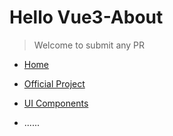 # Hello Vue3-About
> Welcome to submit any PR
- [Home](https://vue3-about.vercel.app/home)
- [Official Project](https://vue3-about.vercel.app/home/official-project.html)

- [UI Components](https://vue3-about.vercel.app/home/ui-components.html)
- ......